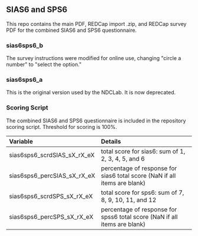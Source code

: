 ## SIAS6 and SPS6

This repo contains the main PDF, REDCap import .zip, and REDCap survey PDF for the combined SIAS6 and SPS6 questionnaire.


### sias6sps6_b
The survey instructions were modified for online use, changing "circle a number" to "select the option."

### sias6sps6_a
This is the original version used by the NDCLab. It is now deprecated.


### Scoring Script
The combined SIAS6 and SPS6 questionnaire is included in the repository scoring script. Threshold for scoring is 100%.

| Variable | Details |
| :--  | :--  |
| sias6sps6_scrdSIAS_sX_rX_eX | total score for sias6: sum of 1, 2, 3, 4, 5, and 6  |
| sias6sps6_percSIAS_sX_rX_eX | percentage of response for sias6 total score (NaN if all items are blank) |
| sias6sps6_scrdSPS_sX_rX_eX | total score for sps6: sum of 7, 8, 9, 10, 11, and 12  |
| sias6sps6_percSPS_sX_rX_eX | percentage of response for spss6 total score (NaN if all items are blank) |